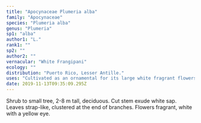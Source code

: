 ```yaml
---
title: "Apocynaceae Plumeria alba"
family: "Apocynaceae"
species: "Plumeria alba"
genus: "Plumeria"
sp1: "alba"
author1: "L."
rank1: ""
sp2: ""
author2: ""
vernacular: "White Frangipani"
ecology: ""
distribution: "Puerto Rico, Lesser Antille."
uses: "Cultivated as an ornamental for its large white fragrant flowers."
date: 2019-11-13T09:35:09.295Z
---
```

Shrub to small tree, 2-8 m tall, deciduous. Cut stem exude white sap. Leaves strap-like, clustered at the end of branches. Flowers fragrant, white with a yellow eye.